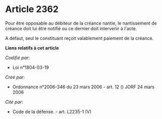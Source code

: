 # Article 2362

Pour être opposable au débiteur de la créance nantie, le nantissement de créance doit lui être notifié ou ce dernier doit
intervenir à l'acte.

A défaut, seul le constituant reçoit valablement paiement de la créance.

**Liens relatifs à cet article**

_Codifié par_:

  - Loi n°1804-03-19

_Créé par_:

  - Ordonnance n°2006-346 du 23 mars 2006 - art. 12 () JORF 24 mars 2006

_Cité par_:

  - Code de la défense. - art. L2235-1 (V)
